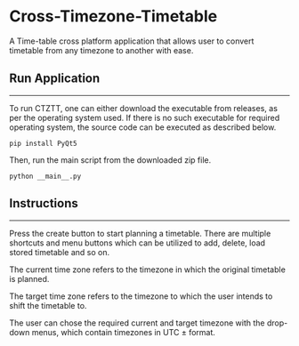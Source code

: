 # Cross-Timezone-Timetable
A Time-table cross platform application that allows user to convert timetable from any timezone to another with ease.

## Run Application
___
To run CTZTT, one can either download the executable from releases,
as per the operating system used. If there is no such executable for
required operating system, the source code can be executed as described below.

    pip install PyQt5
    
Then, run the main script from the downloaded zip file.

    python __main__.py

## Instructions
___
Press the create button to start planning a timetable.
There are multiple shortcuts and menu buttons which can be utilized
to add, delete, load stored timetable and so on.

The current time zone refers to the timezone in which
the original timetable is planned.

The target time zone refers to the timezone to which the user
intends to shift the timetable to.

The user can chose the required current and target timezone with the
drop-down menus, which contain timezones in UTC ± format.

